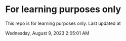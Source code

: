 # For learning purposes only
This repo is for learning purposes only.
Last updated at

Wednesday, August 9, 2023 2:05:01 AM

